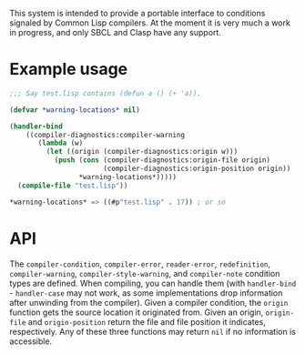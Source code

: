 This system is intended to provide a portable interface to conditions signaled by Common Lisp compilers. At the moment it is very much a work in progress, and only SBCL and Clasp have any support.

# Example usage

```lisp
;;; Say test.lisp contains (defun a () (+ 'a)).

(defvar *warning-locations* nil)

(handler-bind
    ((compiler-diagnostics:compiler-warning
       (lambda (w)
         (let ((origin (compiler-diagnostics:origin w)))
           (push (cons (compiler-diagnostics:origin-file origin)
                       (compiler-diagnostics:origin-position origin))
                 *warning-locations*)))))
  (compile-file "test.lisp"))

*warning-locations* => ((#p"test.lisp" . 17)) ; or so
```

# API

The `compiler-condition`, `compiler-error`, `reader-error`, `redefinition`, `compiler-warning`, `compiler-style-warning`, and `compiler-note` condition types are defined. When compiling, you can handle them (with `handler-bind` - `handler-case` may not work, as some implementations drop information after unwinding from the compiler). Given a compiler condition, the `origin` function gets the source location it originated from. Given an origin, `origin-file` and `origin-position` return the file and file position it indicates, respectively. Any of these three functions may return `nil` if no information is accessible.
